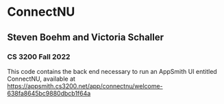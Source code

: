 # ConnectNU
## Steven Boehm and Victoria Schaller
### CS 3200 Fall 2022

This code contains the back end necessary to run an AppSmith UI entitled ConnectNU, available at https://appsmith.cs3200.net/app/connectnu/welcome-638fa8645bc9880dbcb1f64a




